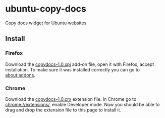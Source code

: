 # ubuntu-copy-docs
Copy docs widget for Ubuntu websites

## Install

### Firefox

Download the [copydocs-1.0.xpi](https://github.com/bartaz/ubuntu-copy-docs/raw/master/copydocs-1.0.xpi) add-on file, open it with Firefox, accept installation.
To make sure it was installed correctly you can go to [about:addons](about:addons).

### Chrome

Download the [copydocs-1.0.crx](https://github.com/bartaz/ubuntu-copy-docs/raw/master/copydocs-1.0.crx) extension file.
In Chrome go to [chrome://extensions/](chrome://extensions/), enable Developer mode. Now you should be able to drag and drop the extension file to this page to install it.

